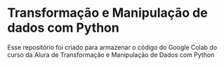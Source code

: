 # Transformação e Manipulação de dados com Python


Esse repositório foi criado para armazenar o código do Google Colab do curso da Alura de Transformação e Manipulação de Dados com Python


